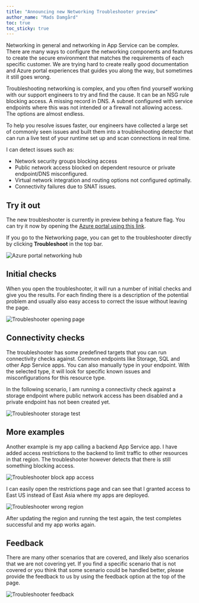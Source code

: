 ```yaml
---
title: "Announcing new Networking Troubleshooter preview"
author_name: "Mads Damgård"
toc: true
toc_sticky: true
---
```


Networking in general and networking in App Service can be complex. There are many ways to configure the networking components and features to create the secure environment that matches the requirements of each specific customer. We are trying hard to create really good documentation and Azure portal experiences that guides you along the way, but sometimes it still goes wrong.

Troubleshooting networking is complex, and you often find yourself working with our support engineers to try and find the cause. It can be an NSG rule blocking access. A missing record in DNS. A subnet configured with service endpoints where this was not intended or a firewall not allowing access. The options are almost endless.

To help you resolve issues faster, our engineers have collected a large set of commonly seen issues and built them into a troubleshooting detector that can run a live test of your runtime set up and scan connections in real time.

I can detect issues such as:

* Network security groups blocking access
* Public network access blocked on dependent resource or private endpoint/DNS misconfigured.
* Virtual network integration and routing options not configured optimally.
* Connectivity failures due to SNAT issues.

## Try it out

The new troubleshooter is currently in preview behing a feature flag. You can try it now by opening the [Azure portal using this link](https://portal.azure.com/?websitesextension_ext=asd.NetworkTroubleshooterV2%3Dtrue#home).

If you go to the Networking page, you can get to the troubleshooter directly by clicking **Troubleshoot** in the top bar.

![Azure portal networking hub]({{site.baseurl}}/media/2025/02/open-network-troubleshooter.png)

## Initial checks

When you open the troubleshooter, it will run a number of initial checks and give you the results. For each finding there is a description of the potential problem and usually also easy access to correct the issue without leaving the page.

![Troubleshooter opening page]({{site.baseurl}}/media/2025/02/nwt-configure-settings.png)

## Connectivity checks

The troubleshooter has some predefined targets that you can run connectivity checks against. Common endpoints like Storage, SQL and other App Service apps. You can also manually type in your endpoint. With the selected type, it will look for specific known issues and misconfigurations for this resource type.

In the following scenario, I am running a connectivity check against a storage endpoint where public network access has been disabled and a private endpoint has not been created yet.

![Troubleshooter storage test]({{site.baseurl}}/media/2025/02/nwt-storage-test.png)

## More examples

Another example is my app calling a backend App Service app. I have added access restrictions to the backend to limit traffic to other resources in that region. The troubleshooter however detects that there is still something blocking access.

![Troubleshooter block app access]({{site.baseurl}}/media/2025/02/nwt-block-app-access.png)

I can easily open the restrictions page and can see that I granted access to East US instead of East Asia where my apps are deployed.

![Troubleshooter wrong region]({{site.baseurl}}/media/2025/02/nwt-wrong-region.png)

After updating the region and running the test again, the test completes successful and my app works again.

## Feedback

There are many other scenarios that are covered, and likely also scenarios that we are not covering yet. If you find a specific scenario that is not covered or you think that some scenario could be handled better, please provide the feedback to us by using the feedback option at the top of the page.

![Troubleshooter feedback]({{site.baseurl}}/media/2025/02/nwt-feedback.png)